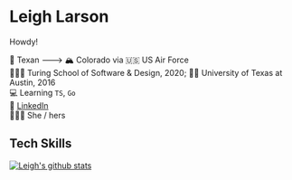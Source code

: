 # Leigh Larson

Howdy!

🤠 Texan ---> 🏔 Colorado via 🇺🇸 US Air Force <br />
👩🏻‍🎓 Turing School of Software & Design, 2020; 🤘🏼 University of Texas at Austin, 2016 <br/>
💻 Learning `TS`, `Go` <br/>
🔎 [LinkedIn](https://www.linkedin.com/in/leigh-larson/) </br>
🦸🏻‍♀️ She / hers

## Tech Skills

[![Leigh's github stats](https://github-readme-stats.vercel.app/api?username=leighlars)](https://github.com/leighlars/github-readme-stats)
